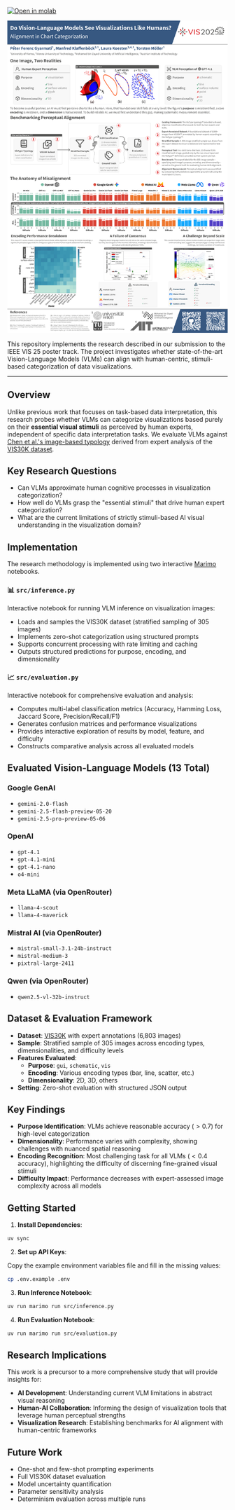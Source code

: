 [![Open in molab](https://molab.marimo.io/molab-shield.png)](https://molab.marimo.io/notebooks/nb_P78Fecf4gZkYE4MCKXcanW)

[![Poster](assets/poster.png)](./assets/poster.pdf)

This repository implements the research described in our submission to the IEEE VIS 25 poster track. The project investigates whether state-of-the-art Vision-Language Models (VLMs) can align with human-centric, stimuli-based categorization of data visualizations.

---

## Overview

Unlike previous work that focuses on task-based data interpretation, this research probes whether VLMs can categorize visualizations based purely on their **essential visual stimuli** as perceived by human experts, independent of specific data interpretation tasks. We evaluate VLMs against [Chen et al.'s image-based typology](https://arxiv.org/abs/2403.05594) derived from expert analysis of the [VIS30K dataset](https://ieeexplore.ieee.org/abstract/document/9337213).

## Key Research Questions

- Can VLMs approximate human cognitive processes in visualization categorization?
- How well do VLMs grasp the "essential stimuli" that drive human expert categorization?
- What are the current limitations of strictly stimuli-based AI visual understanding in the visualization domain?

## Implementation

The research methodology is implemented using two interactive [Marimo](https://marimo.io/) notebooks.

### 📊 `src/inference.py`

Interactive notebook for running VLM inference on visualization images:

- Loads and samples the VIS30K dataset (stratified sampling of 305 images)
- Implements zero-shot categorization using structured prompts
- Supports concurrent processing with rate limiting and caching
- Outputs structured predictions for purpose, encoding, and dimensionality

### 📈 `src/evaluation.py`

Interactive notebook for comprehensive evaluation and analysis:

- Computes multi-label classification metrics (Accuracy, Hamming Loss, Jaccard Score, Precision/Recall/F1)
- Generates confusion matrices and performance visualizations
- Provides interactive exploration of results by model, feature, and difficulty
- Constructs comparative analysis across all evaluated models

## Evaluated Vision-Language Models (13 Total)

### Google GenAI

- `gemini-2.0-flash`
- `gemini-2.5-flash-preview-05-20`
- `gemini-2.5-pro-preview-05-06`

### OpenAI

- `gpt-4.1`
- `gpt-4.1-mini`
- `gpt-4.1-nano`
- `o4-mini`

### Meta LLaMA (via OpenRouter)

- `llama-4-scout`
- `llama-4-maverick`

### Mistral AI (via OpenRouter)

- `mistral-small-3.1-24b-instruct`
- `mistral-medium-3`
- `pixtral-large-2411`

### Qwen (via OpenRouter)

- `qwen2.5-vl-32b-instruct`

## Dataset & Evaluation Framework

- **Dataset**: [VIS30K](https://github.com/VisImageNavigator/VisImageNavigator.github.io/blob/54ab2319cca6a9e9056ce9cb5a337e920711b15e/public/dataset/vispubData30_updated_07112024.csv) with expert annotations (6,803 images)
- **Sample**: Stratified sample of 305 images across encoding types, dimensionalities, and difficulty levels
- **Features Evaluated**:
  - **Purpose**: `gui`, `schematic`, `vis`
  - **Encoding**: Various encoding types (bar, line, scatter, etc.)
  - **Dimensionality**: 2D, 3D, others
- **Setting**: Zero-shot evaluation with structured JSON output

## Key Findings

- **Purpose Identification**: VLMs achieve reasonable accuracy ($>0.7$) for high-level categorization
- **Dimensionality**: Performance varies with complexity, showing challenges with nuanced spatial reasoning
- **Encoding Recognition**: Most challenging task for all VLMs ($<0.4$ accuracy), highlighting the difficulty of discerning fine-grained visual stimuli
- **Difficulty Impact**: Performance decreases with expert-assessed image complexity across all models

## Getting Started

1. **Install Dependencies**:

```bash
uv sync
```

2. **Set up API Keys**:

Copy the example environment variables file and fill in the missing values:

```bash
cp .env.example .env
```

3. **Run Inference Notebook**:

```bash
uv run marimo run src/inference.py
```

4. **Run Evaluation Notebook**:

```bash
uv run marimo run src/evaluation.py
```

## Research Implications

This work is a precursor to a more comprehensive study that will provide insights for:

- **AI Development**: Understanding current VLM limitations in abstract visual reasoning
- **Human-AI Collaboration**: Informing the design of visualization tools that leverage human perceptual strengths
- **Visualization Research**: Establishing benchmarks for AI alignment with human-centric frameworks

## Future Work

- One-shot and few-shot prompting experiments
- Full VIS30K dataset evaluation
- Model uncertainty quantification
- Parameter sensitivity analysis
- Determinism evaluation across multiple runs
